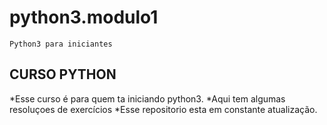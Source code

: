 # python3.modulo1
    Python3 para iniciantes 

## CURSO PYTHON 

*Esse curso é para quem ta iniciando python3. 
*Aqui tem algumas resoluçoes de exercícios
*Esse repositorio esta em constante atualização.

